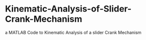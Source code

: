 # Kinematic-Analysis-of-Slider-Crank-Mechanism

a MATLAB Code to Kinematic Analysis of a slider Crank Mechanism
